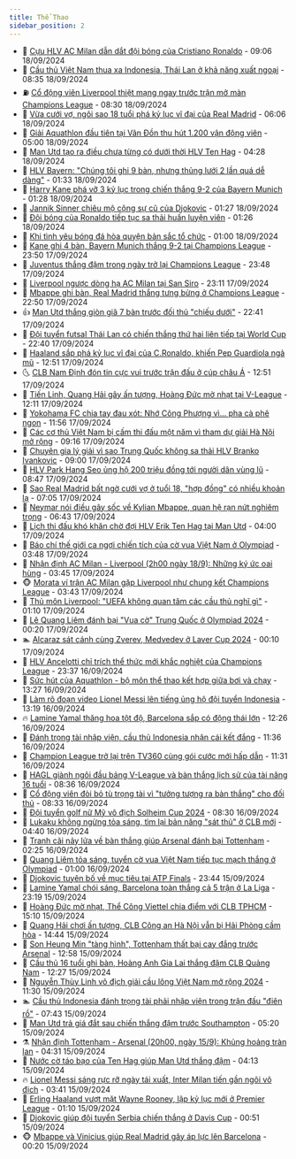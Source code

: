 ```yaml
---
title: Thể Thao
sidebar_position: 2
---
```


<!-- dantri-the-thao:START -->
- 🎡 [Cựu HLV AC Milan dẫn dắt đội bóng của Cristiano Ronaldo](https://dantri.com.vn/the-thao/cuu-hlv-ac-milan-dan-dat-doi-bong-cua-cristiano-ronaldo-20240918154938864.htm) - 09:06 18/09/2024
- 💯 [Cầu thủ Việt Nam thua xa Indonesia, Thái Lan ở khả năng xuất ngoại](https://dantri.com.vn/the-thao/cau-thu-viet-nam-thua-xa-indonesia-thai-lan-o-kha-nang-xuat-ngoai-20240918124709353.htm) - 08:35 18/09/2024
- ⛽️ [Cổ động viên Liverpool thiệt mạng ngay trước trận mở màn Champions League](https://dantri.com.vn/the-thao/co-dong-vien-liverpool-thiet-mang-ngay-truoc-tran-mo-man-champions-league-20240918140756281.htm) - 08:30 18/09/2024
- 💃 [Vừa cưới vợ, ngôi sao 18 tuổi phá kỷ lục vĩ đại của Real Madrid](https://dantri.com.vn/the-thao/vua-cuoi-vo-ngoi-sao-18-tuoi-pha-ky-luc-vi-dai-cua-real-madrid-20240918130533921.htm) - 06:06 18/09/2024
- 🌈 [Giải Aquathlon đầu tiên tại Vân Đồn thu hút 1.200 vận động viên](https://dantri.com.vn/the-thao/giai-aquathlon-dau-tien-tai-van-don-thu-hut-1200-van-dong-vien-20240918113018893.htm) - 05:00 18/09/2024
- 🦅 [Man Utd tạo ra điều chưa từng có dưới thời HLV Ten Hag](https://dantri.com.vn/the-thao/man-utd-tao-ra-dieu-chua-tung-co-duoi-thoi-hlv-ten-hag-20240918112809969.htm) - 04:28 18/09/2024
- 🌝 [HLV Bayern: &quot;Chúng tôi ghi 9 bàn, nhưng thủng lưới 2 lần quá dễ dàng&quot;](https://dantri.com.vn/the-thao/hlv-bayern-chung-toi-ghi-9-ban-nhung-thung-luoi-2-lan-qua-de-dang-20240918074549196.htm) - 01:33 18/09/2024
- 🚀 [Harry Kane phá vỡ 3 kỷ lục trong chiến thắng 9-2 của Bayern Munich](https://dantri.com.vn/the-thao/harry-kane-pha-vo-3-ky-luc-trong-chien-thang-9-2-cua-bayern-munich-20240918080402623.htm) - 01:28 18/09/2024
- 🎉 [Jannik Sinner chiêu mộ cộng sự cũ của Djokovic](https://dantri.com.vn/the-thao/jannik-sinner-chieu-mo-cong-su-cu-cua-djokovic-20240918090015028.htm) - 01:27 18/09/2024
- 📝 [Đội bóng của Ronaldo tiếp tục sa thải huấn luyện viên](https://dantri.com.vn/the-thao/doi-bong-cua-ronaldo-tiep-tuc-sa-thai-huan-luyen-vien-20240918085008302.htm) - 01:26 18/09/2024
- 🦄 [Khi tình yêu bóng đá hòa quyện bản sắc tổ chức](https://dantri.com.vn/the-thao/khi-tinh-yeu-bong-da-hoa-quyen-ban-sac-to-chuc-20240917214601660.htm) - 01:00 18/09/2024
- 🎉 [Kane ghi 4 bàn, Bayern Munich thắng 9-2 tại Champions League](https://dantri.com.vn/the-thao/kane-ghi-4-ban-bayern-munich-thang-9-2-tai-champions-league-20240918064620042.htm) - 23:50 17/09/2024
- 💼 [Juventus thắng đậm trong ngày trở lại Champions League](https://dantri.com.vn/the-thao/juventus-thang-dam-trong-ngay-tro-lai-champions-league-20240918064748229.htm) - 23:48 17/09/2024
- 🤡 [Liverpool ngược dòng hạ AC Milan tại San Siro](https://dantri.com.vn/the-thao/liverpool-nguoc-dong-ha-ac-milan-tai-san-siro-20240918061143319.htm) - 23:11 17/09/2024
- 🦆 [Mbappe ghi bàn, Real Madrid thắng tưng bừng ở Champions League](https://dantri.com.vn/the-thao/mbappe-ghi-ban-real-madrid-thang-tung-bung-o-champions-league-20240918055014905.htm) - 22:50 17/09/2024
- 👍 [Man Utd thắng giòn giã 7 bàn trước đối thủ &quot;chiếu dưới&quot;](https://dantri.com.vn/the-thao/man-utd-thang-gion-gia-7-ban-truoc-doi-thu-chieu-duoi-20240918054149335.htm) - 22:41 17/09/2024
- 💼 [Đội tuyển futsal Thái Lan có chiến thắng thứ hai liên tiếp tại World Cup](https://dantri.com.vn/the-thao/doi-tuyen-futsal-thai-lan-co-chien-thang-thu-hai-lien-tiep-tai-world-cup-20240917230120975.htm) - 22:40 17/09/2024
- 🦒 [Haaland sắp phá kỷ lục vĩ đại của C.Ronaldo, khiến Pep Guardiola ngả mũ](https://dantri.com.vn/the-thao/haaland-sap-pha-ky-luc-vi-dai-cua-cronaldo-khien-pep-guardiola-nga-mu-20240917193602873.htm) - 12:51 17/09/2024
- 🌜 [CLB Nam Định đón tin cực vui trước trận đấu ở cúp châu Á](https://dantri.com.vn/the-thao/clb-nam-dinh-don-tin-cuc-vui-truoc-tran-dau-o-cup-chau-a-20240917195003535.htm) - 12:51 17/09/2024
- 🦆 [Tiến Linh, Quang Hải gây ấn tượng, Hoàng Đức mờ nhạt tại V-League](https://dantri.com.vn/the-thao/tien-linh-quang-hai-gay-an-tuong-hoang-duc-mo-nhat-tai-v-league-20240917121755728.htm) - 12:11 17/09/2024
- 💪 [Yokohama FC chia tay đau xót: Nhớ Công Phượng vì… pha cà phê ngon](https://dantri.com.vn/the-thao/yokohama-fc-chia-tay-dau-xot-nho-cong-phuong-vi-pha-ca-phe-ngon-20240917185604119.htm) - 11:56 17/09/2024
- 🧠 [Các cơ thủ Việt Nam bị cấm thi đấu một năm vì tham dự giải Hà Nội mở rộng](https://dantri.com.vn/the-thao/cac-co-thu-viet-nam-bi-cam-thi-dau-mot-nam-vi-tham-du-giai-ha-noi-mo-rong-20240917160920697.htm) - 09:16 17/09/2024
- 🦄 [Chuyên gia lý giải vì sao Trung Quốc không sa thải HLV Branko Ivankovic](https://dantri.com.vn/the-thao/chuyen-gia-ly-giai-vi-sao-trung-quoc-khong-sa-thai-hlv-branko-ivankovic-20240917134943091.htm) - 09:00 17/09/2024
- 🥸 [HLV Park Hang Seo ủng hộ 200 triệu đồng tới người dân vùng lũ](https://dantri.com.vn/the-thao/hlv-park-hang-seo-ung-ho-200-trieu-dong-toi-nguoi-dan-vung-lu-20240917154335187.htm) - 08:47 17/09/2024
- 🤠 [Sao Real Madrid bất ngờ cưới vợ ở tuổi 18, &quot;hợp đồng&quot; có nhiều khoản lạ](https://dantri.com.vn/the-thao/sao-real-madrid-bat-ngo-cuoi-vo-o-tuoi-18-hop-dong-co-nhieu-khoan-la-20240917140543293.htm) - 07:05 17/09/2024
- 👺 [Neymar nói điều gây sốc về Kylian Mbappe, quan hệ rạn nứt nghiêm trọng](https://dantri.com.vn/the-thao/neymar-noi-dieu-gay-soc-ve-kylian-mbappe-quan-he-ran-nut-nghiem-trong-20240917114414308.htm) - 06:43 17/09/2024
- 📝 [Lịch thi đấu khó khăn chờ đợi HLV Erik Ten Hag tại Man Utd](https://dantri.com.vn/the-thao/lich-thi-dau-kho-khan-cho-doi-hlv-erik-ten-hag-tai-man-utd-20240917085953961.htm) - 04:00 17/09/2024
- 🦆 [Báo chí thế giới ca ngợi chiến tích của cờ vua Việt Nam ở Olympiad](https://dantri.com.vn/the-thao/bao-chi-the-gioi-ca-ngoi-chien-tich-cua-co-vua-viet-nam-o-olympiad-20240917101428013.htm) - 03:48 17/09/2024
- 🥳 [Nhận định AC Milan - Liverpool &lpar;2h00 ngày 18/9&rpar;: Những ký ức oai hùng](https://dantri.com.vn/the-thao/nhan-dinh-ac-milan-liverpool-2h00-ngay-189-nhung-ky-uc-oai-hung-20240917100157812.htm) - 03:45 17/09/2024
- 🐵 [Morata ví trận AC Milan gặp Liverpool như chung kết Champions League](https://dantri.com.vn/the-thao/morata-vi-tran-ac-milan-gap-liverpool-nhu-chung-ket-champions-league-20240917093118629.htm) - 03:43 17/09/2024
- 🤩 [Thủ môn Liverpool: &quot;UEFA không quan tâm các cầu thủ nghĩ gì&quot;](https://dantri.com.vn/the-thao/thu-mon-liverpool-uefa-khong-quan-tam-cac-cau-thu-nghi-gi-20240917075121356.htm) - 01:10 17/09/2024
- 🤠 [Lê Quang Liêm đánh bại &quot;Vua cờ&quot; Trung Quốc ở Olympiad 2024](https://dantri.com.vn/the-thao/le-quang-liem-danh-bai-vua-co-trung-quoc-o-olympiad-2024-20240917071337316.htm) - 00:20 17/09/2024
- 🏊 [Alcaraz sát cánh cùng Zverev, Medvedev ở Laver Cup 2024](https://dantri.com.vn/the-thao/alcaraz-sat-canh-cung-zverev-medvedev-o-laver-cup-2024-20240917070815645.htm) - 00:10 17/09/2024
- 🗽 [HLV Ancelotti chỉ trích thể thức mới khắc nghiệt của Champions League](https://dantri.com.vn/the-thao/hlv-ancelotti-chi-trich-the-thuc-moi-khac-nghiet-cua-champions-league-20240917063612349.htm) - 23:37 16/09/2024
- 🚀 [Sức hút của Aquathlon - bộ môn thể thao kết hợp giữa bơi và chạy](https://dantri.com.vn/the-thao/suc-hut-cua-aquathlon-bo-mon-the-thao-ket-hop-giua-boi-va-chay-20240916202053410.htm) - 13:27 16/09/2024
- 🎉 [Làm rõ đoạn video Lionel Messi lên tiếng ủng hộ đội tuyển Indonesia](https://dantri.com.vn/the-thao/lam-ro-doan-video-lionel-messi-len-tieng-ung-ho-doi-tuyen-indonesia-20240916201913327.htm) - 13:19 16/09/2024
- 🔥 [Lamine Yamal thăng hoa tột độ, Barcelona sắp có động thái lớn](https://dantri.com.vn/the-thao/lamine-yamal-thang-hoa-tot-do-barcelona-sap-co-dong-thai-lon-20240916172559479.htm) - 12:26 16/09/2024
- 🎉 [Đánh trọng tài nhập viện, cầu thủ Indonesia nhận cái kết đắng](https://dantri.com.vn/the-thao/danh-trong-tai-nhap-vien-cau-thu-indonesia-nhan-cai-ket-dang-20240916183611341.htm) - 11:36 16/09/2024
- 🎡 [Champion League trở lại trên TV360 cùng gói cước mới hấp dẫn](https://dantri.com.vn/the-thao/champion-league-tro-lai-tren-tv360-cung-goi-cuoc-moi-hap-dan-20240916181558555.htm) - 11:31 16/09/2024
- 🐻 [HAGL giành ngôi đầu bảng V-League và bàn thắng lịch sử của tài năng 16 tuổi](https://dantri.com.vn/the-thao/hagl-gianh-ngoi-dau-bang-v-league-va-ban-thang-lich-su-cua-tai-nang-16-tuoi-20240916121719375.htm) - 08:36 16/09/2024
- 🌊 [Cổ động viên đòi bỏ tù trọng tài vì &quot;tưởng tượng ra bàn thắng&quot; cho đối thủ](https://dantri.com.vn/the-thao/co-dong-vien-doi-bo-tu-trong-tai-vi-tuong-tuong-ra-ban-thang-cho-doi-thu-20240916142027854.htm) - 08:33 16/09/2024
- 💃 [Đội tuyển golf nữ Mỹ vô địch Solheim Cup 2024](https://dantri.com.vn/the-thao/doi-tuyen-golf-nu-my-vo-dich-solheim-cup-2024-20240916124724000.htm) - 08:30 16/09/2024
- 🤔 [Lukaku không ngừng tỏa sáng, tìm lại bản năng &quot;sát thủ&quot; ở CLB mới](https://dantri.com.vn/the-thao/lukaku-khong-ngung-toa-sang-tim-lai-ban-nang-sat-thu-o-clb-moi-20240916113958849.htm) - 04:40 16/09/2024
- 🤭 [Tranh cãi nảy lửa về bàn thắng giúp Arsenal đánh bại Tottenham](https://dantri.com.vn/the-thao/tranh-cai-nay-lua-ve-ban-thang-giup-arsenal-danh-bai-tottenham-20240916085538986.htm) - 02:25 16/09/2024
- 👹 [Quang Liêm tỏa sáng, tuyển cờ vua Việt Nam tiếp tục mạch thắng ở Olympiad](https://dantri.com.vn/the-thao/quang-liem-toa-sang-tuyen-co-vua-viet-nam-tiep-tuc-mach-thang-o-olympiad-20240916073604090.htm) - 01:00 16/09/2024
- 🗽 [Djokovic tuyên bố về mục tiêu tại ATP Finals](https://dantri.com.vn/the-thao/djokovic-tuyen-bo-ve-muc-tieu-tai-atp-finals-20240916064240330.htm) - 23:44 15/09/2024
- 🥳 [Lamine Yamal chói sáng, Barcelona toàn thắng cả 5 trận ở La Liga](https://dantri.com.vn/the-thao/lamine-yamal-choi-sang-barcelona-toan-thang-ca-5-tran-o-la-liga-20240916061921054.htm) - 23:19 15/09/2024
- 💃 [Hoàng Đức mờ nhạt, Thể Công Viettel chia điểm với CLB TPHCM](https://dantri.com.vn/the-thao/hoang-duc-mo-nhat-the-cong-viettel-chia-diem-voi-clb-tphcm-20240915215140285.htm) - 15:10 15/09/2024
- 🧰 [Quang Hải chơi ấn tượng, CLB Công an Hà Nội vẫn bị Hải Phòng cầm hòa](https://dantri.com.vn/the-thao/quang-hai-choi-an-tuong-clb-cong-an-ha-noi-van-bi-hai-phong-cam-hoa-20240915214224946.htm) - 14:44 15/09/2024
- 💪 [Son Heung Min &quot;tàng hình&quot;, Tottenham thất bại cay đắng trước Arsenal](https://dantri.com.vn/the-thao/son-heung-min-tang-hinh-tottenham-that-bai-cay-dang-truoc-arsenal-20240915195834978.htm) - 12:58 15/09/2024
- 🚀 [Cầu thủ 16 tuổi ghi bàn, Hoàng Anh Gia Lai thắng đậm CLB Quảng Nam](https://dantri.com.vn/the-thao/cau-thu-16-tuoi-ghi-ban-hoang-anh-gia-lai-thang-dam-clb-quang-nam-20240915192052415.htm) - 12:27 15/09/2024
- 🤠 [Nguyễn Thùy Linh vô địch giải cầu lông Việt Nam mở rộng 2024](https://dantri.com.vn/the-thao/nguyen-thuy-linh-vo-dich-giai-cau-long-viet-nam-mo-rong-2024-20240915183318756.htm) - 11:30 15/09/2024
- 🏊 [Cầu thủ Indonesia đánh trọng tài phải nhập viện trong trận đấu &quot;điên rồ&quot;](https://dantri.com.vn/the-thao/cau-thu-indonesia-danh-trong-tai-phai-nhap-vien-trong-tran-dau-dien-ro-20240915144239259.htm) - 07:43 15/09/2024
- 🦄 [Man Utd trả giá đắt sau chiến thắng đậm trước Southampton](https://dantri.com.vn/the-thao/man-utd-tra-gia-dat-sau-chien-thang-dam-truoc-southampton-20240915122055455.htm) - 05:20 15/09/2024
- ⚗️ [Nhận định Tottenham - Arsenal &lpar;20h00, ngày 15/9&rpar;: Khủng hoảng tràn lan](https://dantri.com.vn/the-thao/nhan-dinh-tottenham-arsenal-20h00-ngay-159-khung-hoang-tran-lan-20240915112857063.htm) - 04:31 15/09/2024
- 🥷 [Nước cờ táo bạo của Ten Hag giúp Man Utd thắng đậm](https://dantri.com.vn/the-thao/nuoc-co-tao-bao-cua-ten-hag-giup-man-utd-thang-dam-20240915111336972.htm) - 04:13 15/09/2024
- 🔥 [Lionel Messi sáng rực rỡ ngày tái xuất, Inter Milan tiến gần ngôi vô địch](https://dantri.com.vn/the-thao/lionel-messi-sang-ruc-ro-ngay-tai-xuat-inter-milan-tien-gan-ngoi-vo-dich-20240915104142468.htm) - 03:41 15/09/2024
- 🦅 [Erling Haaland vượt mặt Wayne Rooney, lập kỷ lục mới ở Premier League](https://dantri.com.vn/the-thao/erling-haaland-vuot-mat-wayne-rooney-lap-ky-luc-moi-o-premier-league-20240914233851337.htm) - 01:10 15/09/2024
- 🌝 [Djokovic giúp đội tuyển Serbia chiến thắng ở Davis Cup](https://dantri.com.vn/the-thao/djokovic-giup-doi-tuyen-serbia-chien-thang-o-davis-cup-20240915074637991.htm) - 00:51 15/09/2024
- 🐵 [Mbappe và Vinicius giúp Real Madrid gây áp lực lên Barcelona](https://dantri.com.vn/the-thao/mbappe-va-vinicius-giup-real-madrid-gay-ap-luc-len-barcelona-20240915071850984.htm) - 00:20 15/09/2024<!-- dantri-the-thao:END -->
